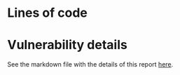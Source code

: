 # Lines of code




# Vulnerability details

See the markdown file with the details of this report [here](https://github.com/code-423n4/2022-01-dev-test-repo-findings/blob/main/data/CaptainMango-2.md).